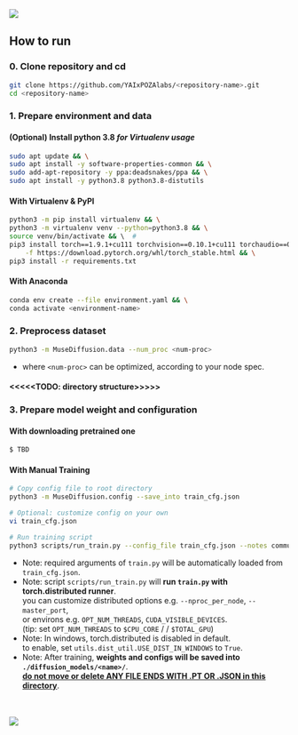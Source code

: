 <img src="https://i.ibb.co/z66nz7q/1.png">
<br>
<h2> How to run</h2>

<h3>0. Clone repository and cd</h3>

```bash
git clone https://github.com/YAIxPOZAlabs/<repository-name>.git
cd <repository-name>
```

<h3>1. Prepare environment and data</h3>

<h4>(Optional) Install python 3.8 <i>for Virtualenv usage</i></h4>

```bash
sudo apt update && \
sudo apt install -y software-properties-common && \
sudo add-apt-repository -y ppa:deadsnakes/ppa && \
sudo apt install -y python3.8 python3.8-distutils
```

<h4>With Virtualenv & PyPI</h4>

```bash
python3 -m pip install virtualenv && \
python3 -m virtualenv venv --python=python3.8 && \
source venv/bin/activate && \  # 
pip3 install torch==1.9.1+cu111 torchvision==0.10.1+cu111 torchaudio==0.9.1 \
    -f https://download.pytorch.org/whl/torch_stable.html && \
pip3 install -r requirements.txt
```

<h4>With Anaconda</h4>

```bash
conda env create --file environment.yaml && \
conda activate <environment-name>
```

<h3>2. Preprocess dataset</h3>

```bash
python3 -m MuseDiffusion.data --num_proc <num-proc>
```
* where `<num-proc>` can be optimized, according to your node spec.

#### <<<<<TODO: directory structure>>>>>

<h3>3. Prepare model weight and configuration</h3>

<h4>With downloading pretrained one</h4>

```bash
$ TBD
```

<h4>With Manual Training</h4>

```bash
# Copy config file to root directory
python3 -m MuseDiffusion.config --save_into train_cfg.json

# Optional: customize config on your own
vi train_cfg.json

# Run training script
python3 scripts/run_train.py --config_file train_cfg.json --notes commu
```
* Note: required arguments of `train.py` will be automatically loaded from `train_cfg.json`.
* Note: script `scripts/run_train.py` will **run `train.py` with torch.distributed runner**. \
  you can customize distributed options e.g. `--nproc_per_node`, `--master_port`, \
  or environs e.g. `OPT_NUM_THREADS`, `CUDA_VISIBLE_DEVICES`. \
  (tip: set `OPT_NUM_THREADS` to `$CPU_CORE` / / `$TOTAL_GPU`)
* Note: In windows, torch.distributed is disabled in default. \
  to enable, set `utils.dist_util.USE_DIST_IN_WINDOWS` to `True`.
* Note: After training, **weights and configs will be saved into `./diffusion_models/<name>/`**. \
  **<u>do not move or delete ANY FILE ENDS WITH .PT OR .JSON in this directory</u>**.

<br>
<br>
<img src="https://i.ibb.co/8c9Scmt/2.png">
